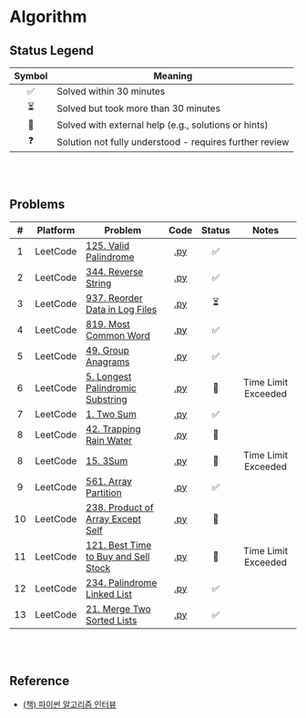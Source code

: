 # Algorithm

## Status Legend

| Symbol | Meaning |
|:------:|---------|
| ✅ | Solved within 30 minutes |
| ⏳ | Solved but took more than 30 minutes |
| 📖 | Solved with external help (e.g., solutions or hints) |
| ❓ | Solution not fully understood - requires further review |

<br><br>

## Problems

| # | Platform | Problem | Code | Status | Notes |
|:---:|--------|---------|:----:|:------:|:-----:|
| 1 | LeetCode | [125. Valid Palindrome](https://leetcode.com/problems/valid-palindrome/) | [.py](leetcode/0125.py) | ✅ |
| 2 | LeetCode | [344. Reverse String](https://leetcode.com/problems/reverse-string/) | [.py](leetcode/0344.py) | ✅|
| 3 | LeetCode | [937. Reorder Data in Log Files](https://leetcode.com/problems/reorder-data-in-log-files/) | [.py](leetcode/0937.py) | ⏳ |
| 4 | LeetCode | [819. Most Common Word](https://leetcode.com/problems/most-common-word/) | [.py](leetcode/0819.py) | ✅ |
| 5 | LeetCode | [49. Group Anagrams](https://leetcode.com/problems/group-anagrams/) | [.py](leetcode/0049.py) | ✅ |
| 6 | LeetCode | [5. Longest Palindromic Substring](https://leetcode.com/problems/longest-palindromic-substring/) | [.py](leetcode/0005.py) | 📖 | Time Limit Exceeded
| 7 | LeetCode | [1. Two Sum](https://leetcode.com/problems/two-sum/) | [.py](leetcode/0001.py) | ✅ |
| 8 | LeetCode | [42. Trapping Rain Water](https://leetcode.com/problems/trapping-rain-water/) | [.py](leetcode/0042.py) | 📖 |
| 8 | LeetCode | [15. 3Sum](https://leetcode.com/problems/3sum/) | [.py](leetcode/0015.py) | 📖 | Time Limit Exceeded
| 9 | LeetCode | [561. Array Partition](https://leetcode.com/problems/array-partition/) | [.py](leetcode/0561.py) | ✅ | 
| 10 | LeetCode | [238. Product of Array Except Self](https://leetcode.com/problems/product-of-array-except-self/) | [.py](leetcode/0238.py) | 📖 | 
| 11 | LeetCode | [121. Best Time to Buy and Sell Stock](https://leetcode.com/problems/best-time-to-buy-and-sell-stock/) | [.py](leetcode/0121.py) | 📖 | Time Limit Exceeded
| 12 | LeetCode | [234. Palindrome Linked List](https://leetcode.com/problems/palindrome-linked-list/) | [.py](leetcode/0234.py) | ✅ | 
| 13 | LeetCode | [21. Merge Two Sorted Lists](https://leetcode.com/problems/merge-two-sorted-lists/) | [.py](leetcode/0021.py) | ✅ | 

<br><br>

## Reference
- [(책) 파이썬 알고리즘 인터뷰](https://github.com/onlybooks/python-algorithm-interview)
